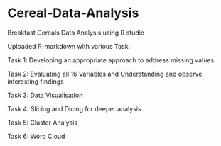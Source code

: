 # Cereal-Data-Analysis

Breakfast Cereals Data Analysis using R studio

Uploaded R-markdown with various Task:

Task 1: Developing an appropriate approach to address missing values

Task 2: Evaluating all 16 Variables and Understanding and observe interesting findings

Task 3: Data Visualisation

Task 4: Slicing and Dicing for deeper analysis

Task 5: Cluster Analysis

Task 6: Word Cloud


